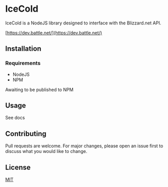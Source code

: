 # IceCold

IceCold is a NodeJS library designed to interface with the Blizzard.net API.

[https://dev.battle.net/](https://dev.battle.net/)

## Installation

### Requirements
* NodeJS
* NPM

Awaiting to be published to NPM

## Usage

See docs



## Contributing
Pull requests are welcome. For major changes, please open an issue first to discuss what you would like to change.

## License
[MIT](https://choosealicense.com/licenses/mit/)